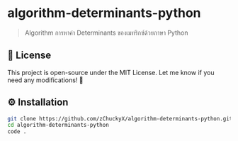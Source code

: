 # algorithm-determinants-python

> Algorithm การหาค่า Determinants ของเมทริกซ์ด้วยภาษา Python

## 📜 License

This project is open-source under the MIT License. Let me know if you need any modifications! 🚀

## ⚙️ Installation

```bash
git clone https://github.com/zChuckyX/algorithm-determinants-python.git
cd algorithm-determinants-python
code .

